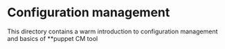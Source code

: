 # Configuration management
This directory contains a warm introduction to configuration management and basics of **puppet CM tool

